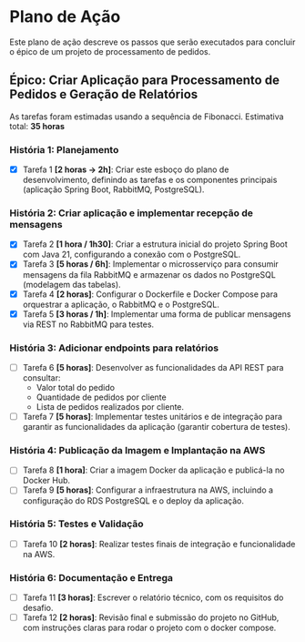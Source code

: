 # Plano de Ação

Este plano de ação descreve os passos que serão executados para concluir o épico de um projeto de processamento de pedidos.

## Épico: Criar Aplicação para Processamento de Pedidos e Geração de Relatórios

As tarefas foram estimadas usando a sequência de Fibonacci.
Estimativa total: **35 horas**

### História 1: Planejamento
- [x] Tarefa 1 **[2 horas -> 2h]**: Criar este esboço do plano de desenvolvimento, definindo as tarefas e os componentes principais (aplicação Spring Boot, RabbitMQ, PostgreSQL).

### História 2: Criar aplicação e implementar recepção de mensagens
- [x] Tarefa 2 **[1 hora / 1h30]**: Criar a estrutura inicial do projeto Spring Boot com Java 21, configurando a conexão com o PostgreSQL.
- [x] Tarefa 3 **[5 horas / 6h]**: Implementar o microsserviço para consumir mensagens da fila RabbitMQ e armazenar os dados no PostgreSQL (modelagem das tabelas).
- [x] Tarefa 4 **[2 horas]**: Configurar o Dockerfile e Docker Compose para orquestrar a aplicação, o RabbitMQ e o PostgreSQL.
- [x] Tarefa 5 **[3 horas / 1h]**: Implementar uma forma de publicar mensagens via REST no RabbitMQ para testes.

### História 3: Adicionar endpoints para relatórios
- [ ] Tarefa 6 **[5 horas]**: Desenvolver as funcionalidades da API REST para consultar:
  - Valor total do pedido
  - Quantidade de pedidos por cliente
  - Lista de pedidos realizados por cliente.
- [ ] Tarefa 7 **[5 horas]**: Implementar testes unitários e de integração para garantir as funcionalidades da aplicação (garantir cobertura de testes).

### História 4: Publicação da Imagem e Implantação na AWS
- [ ] Tarefa 8 **[1 hora]**: Criar a imagem Docker da aplicação e publicá-la no Docker Hub.
- [ ] Tarefa 9 **[5 horas]**: Configurar a infraestrutura na AWS, incluindo a configuração do RDS PostgreSQL e o deploy da aplicação.

### História 5: Testes e Validação
- [ ] Tarefa 10 **[2 horas]**: Realizar testes finais de integração e funcionalidade na AWS.

### História 6: Documentação e Entrega
- [ ] Tarefa 11 **[3 horas]**: Escrever o relatório técnico, com os requisitos do desafio.
- [ ] Tarefa 12 **[2 horas]**: Revisão final e submissão do projeto no GitHub, com instruções claras para rodar o projeto com o docker compose.